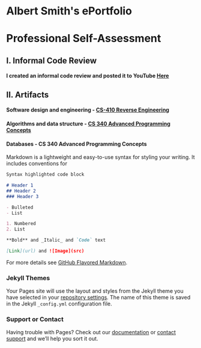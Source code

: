 # Albert Smith's ePortfolio

# Professional Self-Assessment




## I. Informal Code Review
#### I created an informal code review and posted it to YouTube [Here](https://youtu.be/orjrt5hhb78)


## II. Artifacts
#### Software design and engineering - [CS-410 Reverse Engineering](https://github.com/CodeMonkey1976/CodeMonkey/tree/gh-pages/Artifact%201)
#### Algorithms and data structure - [CS 340 Advanced Programming Concepts](https://github.com/CodeMonkey1976/CodeMonkey/tree/gh-pages/Artifact%202%20%26%203)
#### Databases - CS 340 Advanced Programming Concepts

Markdown is a lightweight and easy-to-use syntax for styling your writing. It includes conventions for

```markdown
Syntax highlighted code block

# Header 1
## Header 2
### Header 3

- Bulleted
- List

1. Numbered
2. List

**Bold** and _Italic_ and `Code` text

[Link](url) and ![Image](src)
```

For more details see [GitHub Flavored Markdown](https://guides.github.com/features/mastering-markdown/).

### Jekyll Themes

Your Pages site will use the layout and styles from the Jekyll theme you have selected in your [repository settings](https://github.com/CodeMonkey1976/CodeMonkey/settings). The name of this theme is saved in the Jekyll `_config.yml` configuration file.

### Support or Contact

Having trouble with Pages? Check out our [documentation](https://docs.github.com/categories/github-pages-basics/) or [contact support](https://github.com/contact) and we’ll help you sort it out.
